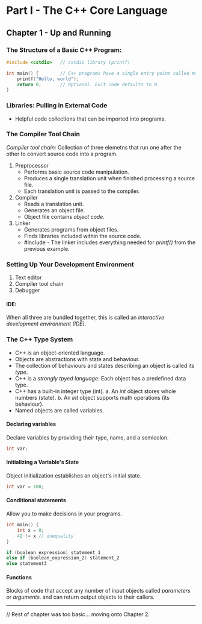 # Part I - The C++ Core Language

## Chapter 1 - Up and Running

### The Structure of a Basic C++ Program:

```cpp
#include <cstdio>   // cstdio library (printf)

int main() {        // C++ programs have a single entry point called main()
    printf("Hello, world");
    return 0;       // Optional. Exit code defaults to 0.
}
```

### Libraries: Pulling in External Code

- Helpful code collections that can be imported into programs.

### The Compiler Tool Chain

*Compiler tool chain:* Collection of three elemetns that run one after the other to convert source code into a program.

1. Preprocessor
    - Performs basic source code manipulation.
    - Produces a single translation unit when finished processing a source file.
    - Each translation unit is passed to the compiler.
2. Compiler
    - Reads a translation unit.
    - Generates an object file.
    - Object file contains *object code*.
3. Linker
    - Generates programs from object files.
    - Finds libraries included within the source code.
    - #include <cstdio> - The linker includes everything needed for *printf()* from the previous example.

### Setting Up Your Development Environment

1. Text editor
2. Compiler tool chain
3. Debugger

#### IDE:
When all three are bundled together, this is called an *interactive development environment (IDE)*.

### The C++ Type System

- C++ is an object-oriented language.
- Objects are abstractions with state and behaviour.
- The collection of behaviours and states describing an object is called its *type*.
- C++ is a *strongly tpyed language:* Each object has a predefined data type.
- C++ has a built-in integer type (int).
    a. An *int* object stores whole numbers (state).
    b. An *int* object supports math operations (its behaviour).
- Named objects are called variables.

#### Declaring variables

Declare variables by providing their type, name, and a semicolon.

```cpp
int var;
```

#### Initializing a Variable's State

Object initialization establishes an object's initial state.

```cpp
int var = 100;
```

#### Conditional statements

Allow you to make decisions in your programs.

```cpp
int main() {
    int x = 0;
    42 != x // inequality
}
```

```cpp
if (boolean_expression) statement_1
else if (boolean_expression_2) statement_2
else statement3
```

#### Functions

Blocks of code that accept any number of input objects called *parameters* or *arguments*. and can return output objects to their callers.

---

// Rest of chapter was too basic... moving onto Chapter 2.